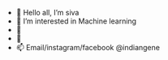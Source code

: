 - 👋 Hello all, I’m siva
- 👀 I’m interested in Machine learning
- 🌱
- 💞️ 
- 📫 Email/instagram/facebook @indiangene

<!---
sivkri/sivkri is a ✨ special ✨ repository because its `README.md` (this file) appears on your GitHub profile.
You can click the Preview link to take a look at your changes.
--->
